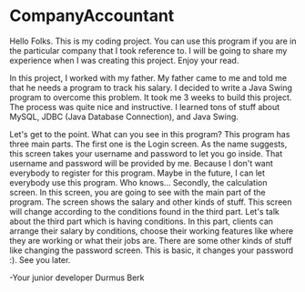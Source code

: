 # CompanyAccountant
Hello Folks. This is my coding project. You can use this program if you are in the particular company that I took reference to. I will be going to share my experience when I was creating this project. Enjoy your read.

In this project, I worked with my father. My father came to me and told me that he needs a program to track his salary. I decided to write a Java Swing program to overcome this problem. It took me 3 weeks to build this project. The process was quite nice and instructive. I learned tons of stuff about MySQL, JDBC (Java Database Connection), and Java Swing.

Let's get to the point. What can you see in this program? This program has three main parts. The first one is the Login screen. As the name suggests, this screen takes your username and password to let you go inside. That username and password will be provided by me. Because I don't want everybody to register for this program. Maybe in the future, I can let everybody use this program. Who knows... Secondly, the calculation screen. In this screen, you are going to see with the main part of the program. The screen shows the salary and other kinds of stuff. This screen will change according to the conditions found in the third part. Let's talk about the third part which is having conditions. In this part, clients can arrange their salary by conditions, choose their working features like where they are working or what their jobs are. There are some other kinds of stuff like changing the password screen. This is basic, it changes your password :). See you later.

-Your junior developer Durmus Berk
